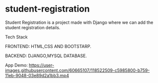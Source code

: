 # student-registration
Student Registration is a project made with Django where we can add the student registration details.

Tech Stack

FRONTEND: HTML,CSS AND BOOTSTARP.

BACKEND: DJANGO,MYSQL DATABASE.

App Demo:
https://user-images.githubusercontent.com/60665107/118522509-c5985800-b759-11eb-9048-03e89d2a1bb3.mp4
